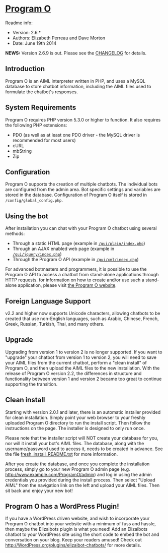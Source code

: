 # [Program O](http://www.program-o.com)

Readme info:
- Version: 2.6.*
- Authors: Elizabeth Perreau and Dave Morton
- Date: June 19th 2014

**NEWS:** Version 2.6.9 is out. Please see the [CHANGELOG](CHANGELOG.md) for details.

## Introduction

Program O is an AIML interpreter written in PHP, and uses a MySQL database to store
chatbot information, including the AIML files used to formulate the chatbot's responses.

## System Requirements

Program O requires PHP version 5.3.0 or higher to function. It also requires the following
PHP extensions:

- PDO (as well as at least one PDO driver - the MySQL driver is recommended for most users)
- cURL
- mbString
- Zip

## Configuration

Program O supports the creation of multiple chatbots. The individual bots are configured
from the admin area. Bot specific settings and variables are stored in the database.
Configuration of Program O itself is stored in `/config/global_config.php`.

## Using the bot

After installation you can chat with your Program O chatbot using several methods:

- Through a static HTML page (example in [`/gui/plain/index.php`](gui/plain/index.php))
- Through an AJAX enabled web page (example in [`/gui/jquery/index.php`](gui/jquery/index.php))
- Through the Program O API (example in [`/gui/xml/index.php`](gui/xml/index.php))

For advanced botmasters and programmers, it is possible to use the Program O
API to access a chatbot from stand-alone applications through HTTP requests.
for information on how to create and/or use such a stand-alone application, please
visit [the Program O website](http://www.program-o.com).

## Foreign Language Support

v2.2 and higher now supports Unicode characters, allowing chatbots to be created that use
non-English languages, such as Arabic, Chinese, French, Greek, Russian, Turkish, Thai,
and many others.

## Upgrade

Upgrading from version 1 to version 2 is no longer supported. If you want to "upgrade"
your chatbot from version 1 to version 2, you will need to save your AIML files from the
current chatbot, perform a "clean install" of Program O, and then upload the AIML files
to the new installation. With the release of Program O version 2.2, the differences
in structure and functionality between version 1 and version 2 became too great to
continue supporting the transition.

## Clean install

Starting with version 2.0.1 and later, there is an automatic installer provided for clean
installation. Simply point your web browser to your freshly uploaded Program O directory
to run the install script. Then follow the instructions on the page. The installer is
designed to only run once.

Please note that the installer script will NOT create your database for you, nor will
it install your bot's AIML files. The database, along with the username/password used to
access it, needs to be created in advance. See the file [fresh_install_README.txt](fresh_install_README.txt) for more
information.

After you create the database, and once you complete the installation process, simply go to
your new Program O admin page (e.g. http://www.example.com/ProgramO/admin) and log in using
the admin credentials you provided during the install process. Then select "Upload AIML"
from the navigation link on the left and upload your AIML files. Then sit back and enjoy your
new bot!

## Program O has a WordPress Plugin!

If you have a WordPress driven website, and wish to incorporate your Program O chatbot into your
website with a minimum of fuss and hassle, then maybe the Elizaibots plugin is what you need!
Add an Elizaibots chatbot to your WordPress site using the short code to embed the bot and conversation
on your blog. Keep your readers amused! Check out http://WordPress.org/plugins/elizaibot-chatbots/
for more details.
